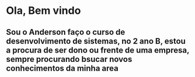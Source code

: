 # Ola, Bem vindo
## Sou o Anderson faço o curso de desenvolvimento de sistemas, no 2 ano B, estou a procura de ser dono ou frente de uma empresa, sempre procurando bsucar novos conhecimentos da minha area
